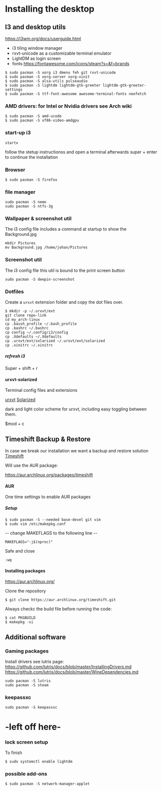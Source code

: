# Installing the desktop


## I3 and desktop utils
https://i3wm.org/docs/userguide.html

* i3 tiling window manager 
* rxvt-unicode as a customizable terminal emulator
* LightDM as login screen
* fonts https://fontawesome.com/icons/steam?s=&f=brands

```
$ sudo pacman -S xorg i3 dmenu feh git rxvt-unicode
$ sudo pacman -S xorg-server xorg-xinit
$ sudo pacman -S alsa-utils pulseaudio 
$ sudo pacman -S lightdm lightdm-gtk-greeter lightdm-gtk-greeter-settings
$ sudo pacman -S ttf-font-awesome awesome-terminal-fonts neofetch
```

### AMD drivers: for Intel or Nvidia drivers see Arch wiki

```
$ sudo pacman -S amd-ucode
$ sudo pacman -S xf86-video-amdgpu
```

### start-up i3
```
startx
```
follow the stetup instructionss and open a terminal afterwards super + enter to continue the installation

### Browser
```
$ sudo pacman -S firefox
```

### file manager
```
sudo pacman -S nemo
sudo pacman -S ntfs-3g
```

### Wallpaper & screenshot util
The i3 config file includes a command at startup to show the Background.jpg

```
mkdir Pictures
mv Background.jpg /home/johan/Pictures
```


### Screenshot util
The i3 config file this util is bound to the print screen button

```
sudo pacman -S deepin-screenshot
```

### Dotfiles
Create a `urxvt` extension folder and copy the dot files over.
```
$ mkdir -p ~/.urxvt/ext
git clone repo-link
cd my_arch-linux
cp .bassh_profile ~/.bash_profile
cp .bashrc ~/.bashrc
cp config ~/.config/i3/config
cp .Xdefaults ~/.Xdefaults
cp .urxvt/ext/solarized ~/.urxvt/ext/solarized
cp .xinitrc ~/.xinitrc
```

##### refresh i3
Super + shift + r

#### urxvt-solarized
Terminal config files and extensions

[urxvt](https://wiki.archlinux.org/title/rxvt-unicode)
[Solarized](http://ethanschoonover.com/solarized) 

dark and light color scheme for urxvt, including easy toggling between them.

$mod + c

## Timeshift Backup & Restore
In case we break our installation we want a backup and restore solution
[Timeshift](https://github.com/teejee2008/timeshift)

Will use the AUR package:

https://aur.archlinux.org/packages/timeshift


#### AUR
One time settings to enable AUR packages

##### Setup
```
$ sudo pacman -S --needed base-devel git vim
$ sudo vim /etc/makepkg.conf
```

-- change MAKEFLAGS to the following line --
```
MAKEFLAGS="-j$(nproc)"
```

Safe and close

```
:wq
```

#### Installing packages
https://aur.archlinux.org/

Clone the repository

```
$ git clone https://aur.archlinux.org/timeshift.git
```

Always checkc the build file before running the code:
```
$ cat PKGBUILD
$ makepkg -si
```

## Additional software

### Gaming packages
Install drivers see lutris page:
https://github.com/lutris/docs/blob/master/InstallingDrivers.md
https://github.com/lutris/docs/blob/master/WineDependencies.md

```
sudo pacman -S lutris
sudo pacman -S steam
```

### keepassxc
```
sudo pacman -S keepassxc
```






















# -left off here-

### lock screen setup
To finish

```
$ sudo systemctl enable lightdm
```


### possible add-ons

```
$ sudo pacman -S network-manager-applet 
```
